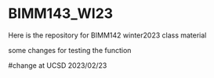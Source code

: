 # BIMM143_WI23
Here is the repository for BIMM142 winter2023 class material

some changes for testing the function

#change at UCSD 2023/02/23


